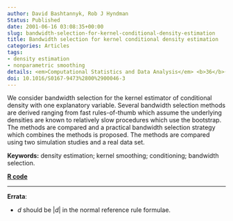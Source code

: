 ```yaml
---
author: David Bashtannyk, Rob J Hyndman
Status: Published
date: 2001-06-16 03:08:35+00:00
slug: bandwidth-selection-for-kernel-conditional-density-estimation
title: Bandwidth selection for kernel conditional density estimation
categories: Articles
tags:
- density estimation
- nonparametric smoothing
details: <em>Computational Statistics and Data Analysis</em> <b>36</b>(3), 279-298
doi: 10.1016/S0167-9473%2800%2900046-3
---
```


We consider bandwidth selection for the kernel estimator of conditional density with one explanatory variable. Several bandwidth selection methods are derived ranging from fast rules-of-thumb which assume the underlying densities are known to relatively slow procedures which use the bootstrap. The methods are compared and a practical bandwidth selection strategy which combines the methods is proposed. The methods are compared using two simulation studies and a real data set.

**Keywords:** density estimation; kernel smoothing; conditioning; bandwidth selection.

**[R code](http://pkg.robjhyndman.com/hdrcde/)**

* * *

**Errata**:

  * $d$ should be $|d|$ in the normal reference rule formulae.
